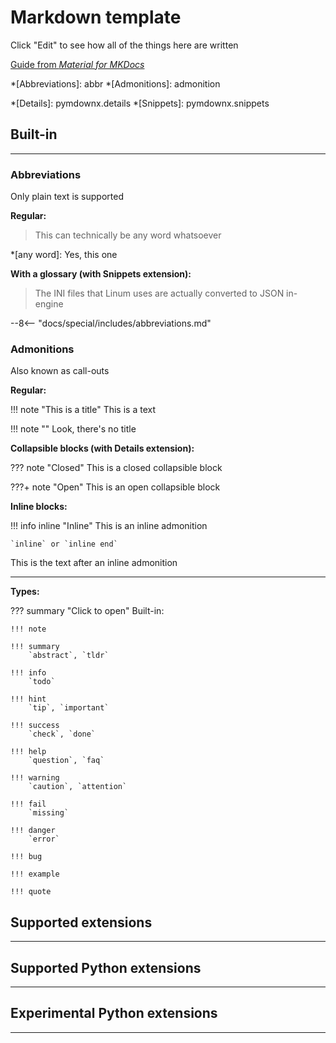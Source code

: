 # Markdown template

Click "Edit" to see how all of the things here are written

[Guide from *Material for MKDocs*](https://squidfunk.github.io/mkdocs-material/reference/)

*[Abbreviations]: abbr
*[Admonitions]: admonition

*[Details]: pymdownx.details
*[Snippets]: pymdownx.snippets

## Built-in

---

### Abbreviations

Only plain text is supported

**Regular:**

> This can technically be any word whatsoever

*[any word]: Yes, this one

**With a glossary (with Snippets extension):**

> The INI files that Linum uses are actually converted to JSON in-engine

--8<-- "docs/special/includes/abbreviations.md"

### Admonitions

Also known as call-outs

**Regular:**

!!! note "This is a title"
    This is a text
	
!!! note ""
    Look, there's no title
	
**Collapsible blocks (with Details extension):**

??? note "Closed"
	This is a closed collapsible block
	
???+ note "Open"
	This is an open collapsible block

**Inline blocks:**

!!! info inline "Inline"
    This is an inline admonition
	
	`inline` or `inline end`

This is the text after an inline admonition

---

**Types:**

??? summary "Click to open"
	Built-in:

	!!! note

	!!! summary
		`abstract`, `tldr`

	!!! info
		`todo`

	!!! hint
		`tip`, `important`

	!!! success
		`check`, `done`
		
	!!! help
		`question`, `faq`
		
	!!! warning
		`caution`, `attention`
		
	!!! fail
		`missing`
		
	!!! danger
		`error`
		
	!!! bug

	!!! example

	!!! quote

## Supported extensions

---

## Supported Python extensions

---

## Experimental Python extensions

---
